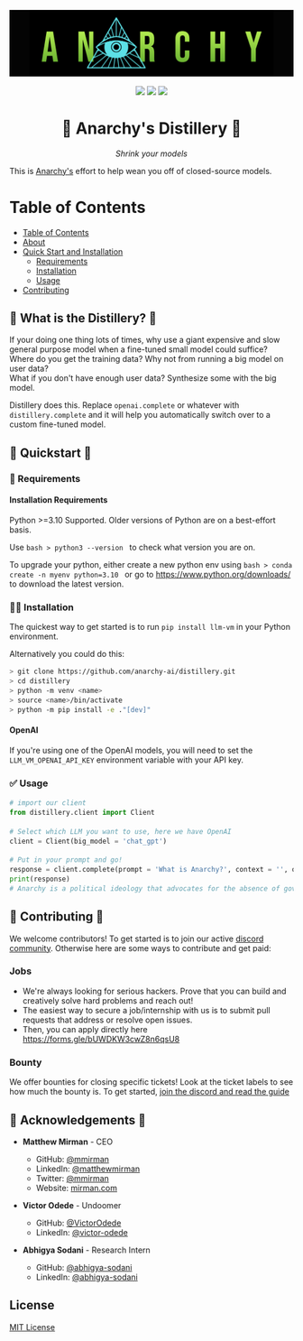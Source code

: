 ![Anarchy Logo](https://github.com/anarchy-ai/distillery/raw/main/anarchy_logo.svg) 

<p align="center">
  <a href="https://anarchy.ai/" target="_blank"><img src="https://img.shields.io/badge/View%20Documentation-Docs-yellow"></a>
  <a href="https://discord.gg/YmNvCAk6W6" target="_blank"><img src="https://img.shields.io/badge/Join%20our%20community-Discord-blue"></a>
  <a href="https://github.com/anarchy-ai/distillery">
      <img src="https://img.shields.io/github/stars/anarchy-ai/distillery" />
  </a>
</p>
<h1 align='center'> 🥃 Anarchy's Distillery 🥃 </h1>
<p align='center'><em>Shrink your models</em></p>

This is [Anarchy's](https://anarchy.ai) effort to help wean you off of closed-source models.

# Table of Contents

* [Table of Contents](#table)
* [About](#-what-is-the-distillery-)
* [Quick Start and Installation](#-quickstart-)
   * [Requirements](#-requirements)
   * [Installation](#-installation)
   * [Usage](#-usage)
* [Contributing](#-contributing-)

## 💁 What is the Distillery? 💁

If your doing one thing lots of times, why use a giant expensive and slow general purpose model when a fine-tuned small model could suffice?
Where do you get the training data? 
Why not from running a big model on user data?  
What if you don't have enough user data? 
Synthesize some with the big model.

Distillery does this.  Replace `openai.complete` or whatever with `distillery.complete` and it will 
help you automatically switch over to a custom fine-tuned model.

## 🚀 Quickstart 🚀

### 🥹 Requirements

#### Installation Requirements

Python >=3.10 Supported. Older versions of Python are on a best-effort basis. 

Use ```bash > python3 --version ``` to check what version you are on. 

To upgrade your python, either create a new python env using ```bash > conda create -n myenv python=3.10 ``` or go to https://www.python.org/downloads/ to download the latest version.

### 👨‍💻 Installation

The quickest way to get started is to run `pip install llm-vm` in your Python environment. 

Alternatively you could do this:

```bash
> git clone https://github.com/anarchy-ai/distillery.git
> cd distillery
> python -m venv <name>
> source <name>/bin/activate
> python -m pip install -e ."[dev]"
```

#### OpenAI

If you're using one of the OpenAI models, you will need to set the `LLM_VM_OPENAI_API_KEY` environment
variable with your API key. 

### ✅ Usage

```python
# import our client
from distillery.client import Client

# Select which LLM you want to use, here we have OpenAI 
client = Client(big_model = 'chat_gpt')

# Put in your prompt and go!
response = client.complete(prompt = 'What is Anarchy?', context = '', openai_key = 'ENTER_YOUR_API_KEY')
print(response)
# Anarchy is a political ideology that advocates for the absence of government...
```


## 🩷 Contributing 🩷

We welcome contributors!  To get started is to join our active [discord community](https://discord.anarchy.ai).  Otherwise here are some ways to contribute and get paid:

### Jobs

- We're always looking for serious hackers.  Prove that you can build and creatively solve hard problems and reach out! 
- The easiest way to secure a job/internship with us is to submit pull requests that address or resolve open issues.
- Then, you can apply directly here https://forms.gle/bUWDKW3cwZ8n6qsU8

### Bounty

We offer bounties for closing specific tickets! Look at the ticket labels to see how much the bounty is.  To get started, [join the discord and read the guide](https://discord.com/channels/1075227138766147656/1147542772824408074)

## 🙏 Acknowledgements 🙏

- **Matthew Mirman** - CEO
  - GitHub: [@mmirman](https://github.com/mmirman)
  - LinkedIn: [@matthewmirman](https://www.linkedin.com/in/matthewmirman/)
  - Twitter: [@mmirman](https://twitter.com/mmirman)
  - Website: [mirman.com](https://www.mirman.com)

- **Victor Odede** - Undoomer
  - GitHub: [@VictorOdede](https://github.com/VictorOdede)
  - LinkedIn: [@victor-odede](https://www.linkedin.com/in/victor-odede-aaa907114/)

- **Abhigya Sodani** - Research Intern
  - GitHub: [@abhigya-sodani](https://github.com/abhigya-sodani)
  - LinkedIn: [@abhigya-sodani](https://www.linkedin.com/in/abhigya-sodani-405918160/)
    
## License

[MIT License](LICENSE)